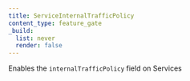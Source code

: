 ```yaml
---
title: ServiceInternalTrafficPolicy
content_type: feature_gate
_build:
  list: never
  render: false
---
```

Enables the `internalTrafficPolicy` field on Services

